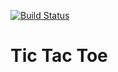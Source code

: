 [![Build Status](https://travis-ci.org/boards-project/tic-tac-toe.svg?branch=develop)](https://travis-ci.org/boards-project/tic-tac-toe)

# Tic Tac Toe

